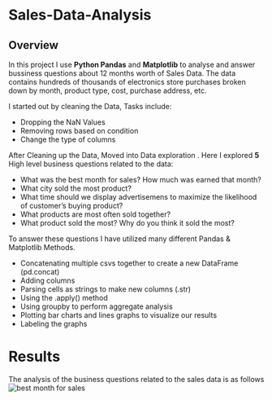 # Sales-Data-Analysis
## Overview
In this project I use **Python Pandas** and  **Matplotlib** to analyse and answer bussiness questions about 12 months worth of Sales Data. The data contains hundreds of thousands of electronics store purchases broken down by month, product type, cost, purchase address, etc.

I started out by cleaning the Data, Tasks include:
- Dropping the NaN Values
- Removing rows based on condition
- Change the type of columns

After Cleaning up the Data, Moved into Data exploration . Here I explored **5** High level business questions related to the data:
- What was the best month for sales? How much was earned that month?
- What city sold the most product?
- What time should we display advertisemens to maximize the likelihood of customer’s buying product?
- What products are most often sold together?
- What product sold the most? Why do you think it sold the most?

To answer these questions I have utilized many different Pandas & Matplotlib Methods.
- Concatenating multiple csvs together to create a new DataFrame (pd.concat)
- Adding columns
- Parsing cells as strings to make new columns (.str)
- Using the .apply() method
- Using groupby to perform aggregate analysis
- Plotting bar charts and lines graphs to visualize our results
- Labeling the graphs
# Results
The analysis of the business questions related to the sales data is as follows 
![best month for sales](https://github.com/user-attachments/assets/9ca1e21a-7f38-45e6-a9af-3a2492650ac0)

